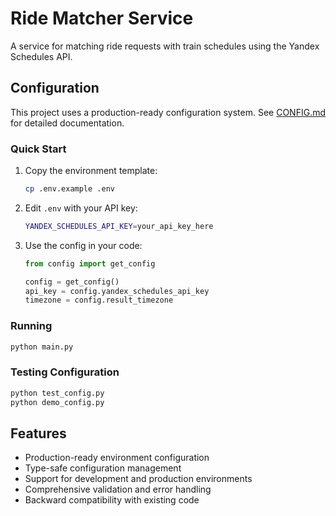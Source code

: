 # Ride Matcher Service

A service for matching ride requests with train schedules using the Yandex Schedules API.

## Configuration

This project uses a production-ready configuration system. See [CONFIG.md](CONFIG.md) for detailed documentation.

### Quick Start

1. Copy the environment template:
   ```bash
   cp .env.example .env
   ```

2. Edit `.env` with your API key:
   ```bash
   YANDEX_SCHEDULES_API_KEY=your_api_key_here
   ```

3. Use the config in your code:
   ```python
   from config import get_config
   
   config = get_config()
   api_key = config.yandex_schedules_api_key
   timezone = config.result_timezone
   ```

### Running

```bash
python main.py
```

### Testing Configuration

```bash
python test_config.py
python demo_config.py
```

## Features

- Production-ready environment configuration
- Type-safe configuration management
- Support for development and production environments
- Comprehensive validation and error handling
- Backward compatibility with existing code